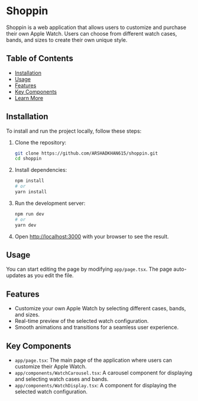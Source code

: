 # Shoppin

Shoppin is a web application that allows users to customize and purchase their own Apple Watch. Users can choose from different watch cases, bands, and sizes to create their own unique style.

## Table of Contents

- [Installation](#installation)
- [Usage](#usage)
- [Features](#features)
- [Key Components](#key-components)
- [Learn More](#learn-more)

## Installation

To install and run the project locally, follow these steps:

1. Clone the repository:
   ```bash
   git clone https://github.com/ARSHADKHAN615/shoppin.git
   cd shoppin
   ```

2. Install dependencies:
   ```bash
   npm install
   # or
   yarn install
   ```

3. Run the development server:
   ```bash
   npm run dev
   # or
   yarn dev
   ```

4. Open [http://localhost:3000](http://localhost:3000) with your browser to see the result.

## Usage

You can start editing the page by modifying `app/page.tsx`. The page auto-updates as you edit the file.

## Features

- Customize your own Apple Watch by selecting different cases, bands, and sizes.
- Real-time preview of the selected watch configuration.
- Smooth animations and transitions for a seamless user experience.

## Key Components

- `app/page.tsx`: The main page of the application where users can customize their Apple Watch.
- `app/components/WatchCarousel.tsx`: A carousel component for displaying and selecting watch cases and bands.
- `app/components/WatchDisplay.tsx`: A component for displaying the selected watch configuration.
